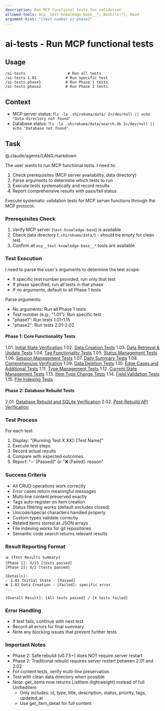 ```yaml
---
description: Run MCP functional tests for validation
allowed-tools: mcp__test-knowledge-base__*, Bash(ls:*), Read
argument-hint: "[test-number or phase]"
---
```


# ai-tests - Run MCP functional tests

## Usage
```
/ai-tests                   # Run all tests
/ai-tests 1.01             # Run specific test
/ai-tests phase1           # Run Phase 1 tests
/ai-tests phase2           # Run Phase 2 tests
```

## Context
- MCP server status: !`ls -la .shirokuma/data/ 2>/dev/null || echo "Data directory not found"`
- Database status: !`ls -la .shirokuma/data/search.db 2>/dev/null || echo "Database not found"`

## Task

@.claude/agents/LANG.markdown

The user wants to run MCP functional tests. I need to:
1. Check prerequisites (MCP server availability, data directory)
2. Parse arguments to determine which tests to run
3. Execute tests systematically and record results
4. Report comprehensive results with pass/fail status

Execute systematic validation tests for MCP server functions through the MCP protocol.

### Prerequisites Check
1. Verify MCP server (`test-knowledge-base`) is available
2. Check data directory (`.shirokuma/data/`) - should be empty for clean test
3. Confirm all `mcp__test-knowledge-base__*` tools are available

### Test Execution

I need to parse the user's arguments to determine the test scope:
- If specific test number provided, run only that test
- If phase specified, run all tests in that phase
- If no arguments, default to all Phase 1 tests

Parse arguments:
- No arguments: Run all Phase 1 tests
- Test number (e.g., "1.01"): Run specific test
- "phase1": Run tests 1.01-1.15
- "phase2": Run tests 2.01-2.02

#### Phase 1: Core Functionality Tests
1.01. [Initial State Verification](.claude/commands/ai-tests/1.01-initial-state.markdown)
1.02. [Data Creation Tests](.claude/commands/ai-tests/1.02-data-creation.markdown)
1.03. [Data Retrieval & Update Tests](.claude/commands/ai-tests/1.03-data-operations.markdown)
1.04. [Tag Functionality Tests](.claude/commands/ai-tests/1.04-tag-tests.markdown)
1.05. [Status Management Tests](.claude/commands/ai-tests/1.05-status-tests.markdown)
1.06. [Session Management Tests](.claude/commands/ai-tests/1.06-session-tests.markdown)
1.07. [Daily Summary Tests](.claude/commands/ai-tests/1.07-summary-tests.markdown)
1.08. [Comprehensive Verification](.claude/commands/ai-tests/1.08-verification.markdown)
1.09. [Data Deletion Tests](.claude/commands/ai-tests/1.09-deletion-tests.markdown)
1.10. [Edge Cases and Additional Tests](.claude/commands/ai-tests/1.10-edge-cases.markdown)
1.11. [Type Management Tests](.claude/commands/ai-tests/1.11-type-management.markdown)
1.12. [Current State Management Tests](.claude/commands/ai-tests/1.12-current-state.markdown)
1.13. [Item Type Change Tests](.claude/commands/ai-tests/1.13-type-change.markdown)
1.14. [Field Validation Tests](.claude/commands/ai-tests/1.14-field-validation.markdown)
1.15. [File Indexing Tests](.claude/commands/ai-tests/1.15-file-indexing.markdown)

#### Phase 2: Database Rebuild Tests
2.01. [Database Rebuild and SQLite Verification](.claude/commands/ai-tests/2.01-rebuild-tests.markdown)
2.02. [Post-Rebuild API Verification](.claude/commands/ai-tests/2.02-post-rebuild-verification.markdown)

### Test Process
For each test:
1. Display: "[Running Test X.XX]: [Test Name]"
2. Execute test steps
3. Record actual results
4. Compare with expected outcomes
5. Report: "✅ [Passed]" or "❌ [Failed]: reason"

### Success Criteria
- All CRUD operations work correctly
- Error cases return meaningful messages
- Multi-line content preserved exactly
- Tags auto-register on item creation
- Status filtering works (default excludes closed)
- Unicode/special characters handled properly
- Custom types validate correctly
- Related items stored as JSON arrays
- File indexing works for git repositories
- Semantic code search returns relevant results

### Result Reporting Format
```
📊 [Test Results Summary]
[Phase 1]: X/15 [tests passed]
[Phase 2]: X/2 [tests passed]

[Details]:
✅ 1.01 Initial State - [Passed]
❌ 1.02 Data Creation - [Failed]: specific error
...

[Overall Result]: [All tests passed] / [X tests failed]
```

### Error Handling
- If test fails, continue with next test
- Record all errors for final summary
- Note any blocking issues that prevent further tests

### Important Notes
- Phase 2: Safe rebuild (v0.7.5+) does NOT require server restart
- Phase 2: Traditional rebuild requires server restart between 2.01 and 2.02
- For content tests, verify multi-line preservation
- Test with clean data directory when possible
- Note: get_items now returns ListItem (lightweight) instead of full UnifiedItem
  - Only includes: id, type, title, description, status, priority, tags, updated_at
  - Use get_item_detail for full content